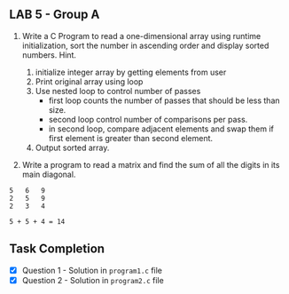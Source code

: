 ## LAB 5 - Group A

1. Write a C Program to read a one-dimensional array using runtime initialization, sort the number in ascending order and display sorted numbers.
   Hint.

   1. initialize integer array by getting elements from user
   2. Print original array using loop
   3. Use nested loop to control number of passes
      - first loop counts the number of passes that should be less than size.
      - second loop control number of comparisons per pass.
      - in second loop, compare adjacent elements and swap them if first element is greater than second element.
   4. Output sorted array.

2. Write a program to read a matrix and find the sum of all the digits in its main diagonal.

```
5   6   9
2   5   9
2   3   4

5 + 5 + 4 = 14
```

## Task Completion

- [x] Question 1 - Solution in `program1.c` file
- [x] Question 2 - Solution in `program2.c` file
